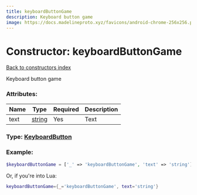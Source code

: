 ```yaml
---
title: keyboardButtonGame
description: Keyboard button game
image: https://docs.madelineproto.xyz/favicons/android-chrome-256x256.png
---
```

# Constructor: keyboardButtonGame  
[Back to constructors index](index.md)



Keyboard button game

### Attributes:

| Name     |    Type       | Required | Description |
|----------|---------------|----------|-------------|
|text|[string](../types/string.md) | Yes|Text|



### Type: [KeyboardButton](../types/KeyboardButton.md)


### Example:

```php
$keyboardButtonGame = ['_' => 'keyboardButtonGame', 'text' => 'string'];
```  


Or, if you're into Lua:

```lua
keyboardButtonGame={_='keyboardButtonGame', text='string'}

```


